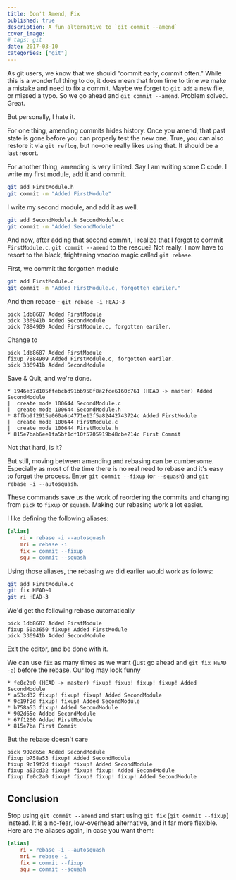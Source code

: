 ```yaml
---
title: Don't Amend, Fix
published: true
description: A fun alternative to `git commit --amend`
cover_image: 
# tags: git
date: 2017-03-10
categories: ["git"]
---
```


As git users, we know that we should "commit early, commit often." While this is a wonderful thing to do, it does mean that from time to time we make a mistake and need to fix a commit. Maybe we forget to `git add` a new file, or missed a typo. So we go ahead and `git commit --amend`. Problem solved. Great.

But personally, I hate it.

For one thing, amending commits hides history. Once you amend, that past state is gone before you can properly test the new one. True, you can also restore it via `git reflog`, but no-one really likes using that. It should be a last resort.

For another thing, amending is very limited. Say I am writing some C code. I write my first module, add it and commit.


```bash
git add FirstModule.h
git commit -m "Added FirstModule"
```

I write my second module, and add it as well.


```bash
git add SecondModule.h SecondModule.c
git commit -m "Added SecondModule"
```

And now, after adding that second commit, I realize that I forgot to commit `FirstModule.c`. `git commit --amend` to the rescue? Not really. I now have to resort to the black, frightening voodoo magic called `git rebase`.

First, we commit the forgotten module

```bash
git add FirstModule.c
git commit -m "Added FirstModule.c, forgotten eariler."
```

And then rebase - `git rebase -i HEAD~3`

```text
pick 1db8687 Added FirstModule
pick 336941b Added SecondModule
pick 7884909 Added FirstModule.c, forgotten eariler.
```
Change to

```text
pick 1db8687 Added FirstModule
fixup 7884909 Added FirstModule.c, forgotten eariler.
pick 336941b Added SecondModule
```
Save & Quit, and we're done.

```text
* 1946e37d105ffebcbd91bb958f8a2fce6160c761 (HEAD -> master) Added SecondModule
|  create mode 100644 SecondModule.c
|  create mode 100644 SecondModule.h
* 8ffbb9f2915e060a6c4771e13f5a82442743724c Added FirstModule
|  create mode 100644 FirstModule.c
|  create mode 100644 FirstModule.h
* 815e7bab6ee1fa5bf1df10f5705919b48cbe214c First Commit
```

Not that hard, is it?

But still, moving between amending and rebasing can be cumbersome. Especially as most of the time there is no real need to rebase and it's easy to forget the process. Enter `git commit --fixup` (or `--squash`) and `git rebase -i --autosquash`.

These commands save us the work of reordering the commits and changing from `pick` to `fixup` or `squash`. Making our rebasing work a lot easier.

I like defining the following aliases:

```ini
[alias]
    ri = rebase -i --autosquash
    mri = rebase -i
    fix = commit --fixup
    squ = commit --squash
```
Using those aliases, the rebasing we did earlier would work as follows:

```bash
git add FirstModule.c
git fix HEAD~1
git ri HEAD~3
```

We'd get the following rebase automatically

```text
pick 1db8687 Added FirstModule
fixup 50a3650 fixup! Added FirstModule
pick 336941b Added SecondModule
```
Exit the editor, and be done with it.

We can use `fix` as many times as we want (just go ahead and `git fix HEAD -a`) before the rebase. Our log may look funny

```text
* fe0c2a0 (HEAD -> master) fixup! fixup! fixup! fixup! Added SecondModule
* a53cd32 fixup! fixup! fixup! Added SecondModule
* 9c19f2d fixup! fixup! Added SecondModule
* b758a53 fixup! Added SecondModule
* 902d65e Added SecondModule
* 67f1260 Added FirstModule
* 815e7ba First Commit
```

But the rebase doesn't care

```text
pick 902d65e Added SecondModule
fixup b758a53 fixup! Added SecondModule
fixup 9c19f2d fixup! fixup! Added SecondModule
fixup a53cd32 fixup! fixup! fixup! Added SecondModule
fixup fe0c2a0 fixup! fixup! fixup! fixup! Added SecondModule
```

## Conclusion
Stop using `git commit --amend` and start using `git fix` (`git commit --fixup`) instead. It is a no-fear, low-overhead alternative, and it far more flexible.
Here are the aliases again, in case you want them:

```ini
[alias]
    ri = rebase -i --autosquash
    mri = rebase -i
    fix = commit --fixup
    squ = commit --squash
```